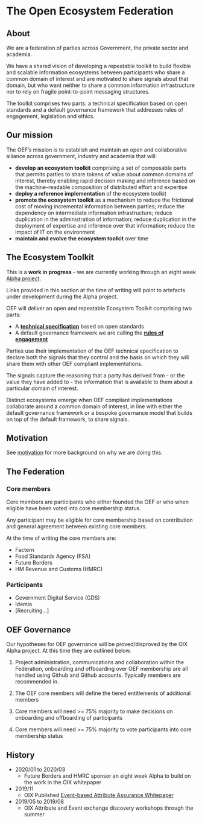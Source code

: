# The Open Ecosystem Federation

## About

We are a federation of parties across Government, the private sector and academia.

We have a shared vision of developing a repeatable toolkit to build flexible and scalable information ecosystems between participants who share a common domain of interest and are motivated to share signals about that domain, but who want neither to share a common information infrastructure nor to rely on fragile point-to-point messaging structures.

The toolkit comprises two parts: a technical specification based on open standards and a default governance framework that addresses rules of engagement, legislation and ethics. 


## Our mission

The OEF’s mission is to establish and maintain an open and collaborative alliance across government, industry and academia that will:

- **develop an ecosystem toolkit** comprising a set of composable parts that permits parties to share tokens of value about common domains of interest, thereby enabling rapid decision making and inference based on the machine-readable composition of distributed effort and expertise
- **deploy a reference implementation** of the ecosystem toolkit 
- **promote the ecosystem toolkit** as a mechanism to reduce the frictional cost of moving incremental information between parties; reduce the dependency on intermediate information infrastructure; reduce duplication in the administration of information; reduce duplication in the deployment of expertise and inference over that information; reduce the impact of IT on the environment 
- **maintain and evolve the ecosystem toolkit** over time

## The Ecosystem Toolkit

This is a **work in progress** - we are currently working through an eight week [Alpha project](https://github.com/open-ecosystem-federation/federated-events-attributes-reasoning-alpha).

Links provided in this section at the time of writing will point to artefacts under development during the Alpha project.

OEF will deliver an open and repeatable Ecosystem Toolkit comprising two parts:

* A [**technical specification**](https://github.com/open-ecosystem-federation/federated-events-attributes-reasoning-alpha/wiki/Draft-Specification) based on open standards
* A default governance framework we are calling the [**rules of engagement**](https://github.com/open-ecosystem-federation/federated-events-attributes-reasoning-alpha/wiki/Draft-RoE)

Parties use their implementation of the OEF technical specification to declare both the signals that they control and the basis on which they will share them with other OEF compliant implementations. 

The signals capture the reasoning that a party has derived from - or the value they have added to - the information that is available to them about a particular domain of interest. 

Distinct ecosystems emerge when OEF compliant implementations collaborate around a common domain of interest, in line with either the default governance framework or a bespoke governance model that builds on top of the default framework, to share signals.


## Motivation

See [motivation](motivation) for more background on why we are doing this.


## The Federation

### Core members

Core members are participants who either founded the OEF or who when eligible have been voted into core membership status.

Any participant may be eligible for core membership based on contribution and general agreement between existing core members.

At the time of writing the core members are:

- Factern
- Food Standards Agency (FSA)
- Future Borders
- HM Revenue and Customs (HMRC)

### Participants

- Government Digital Service (GDS)
- Idemia
- [Recruiting...]


## OEF Governance

Our hypotheses for OEF governance will be proved/disproved by the OIX Alpha project.  At this time they are outlined below.

1) Project administration, communications and collaboration within the Federation, onboarding and offboarding over OEF membership are all handled using Github and Github accounts.  Typically members are recommended in.

2) The OEF core members will define the tiered entitlements of additional members

3) Core members will need >= 75% majority to make decisions on onboarding and offboarding of participants

4) Core members will need >= 75% majority to vote participants into core membership status


## History

- 2020/01 to 2020/03
  - Future Borders and HMRC sponsor an eight week Alpha to build on the work in the OIX whitepaper
- 2019/11
  - OIX Published [Event-based Attribute Assurance Whitepaper](https://openidentityexchange.org/wp-content/uploads/2019/11/191101-Building-a-Trusted-Environment-Whitepaper-FINAL.pdf)
- 2019/05 to 2019/08
  - OIX Attribute and Event exchange discovery workshops through the summer
